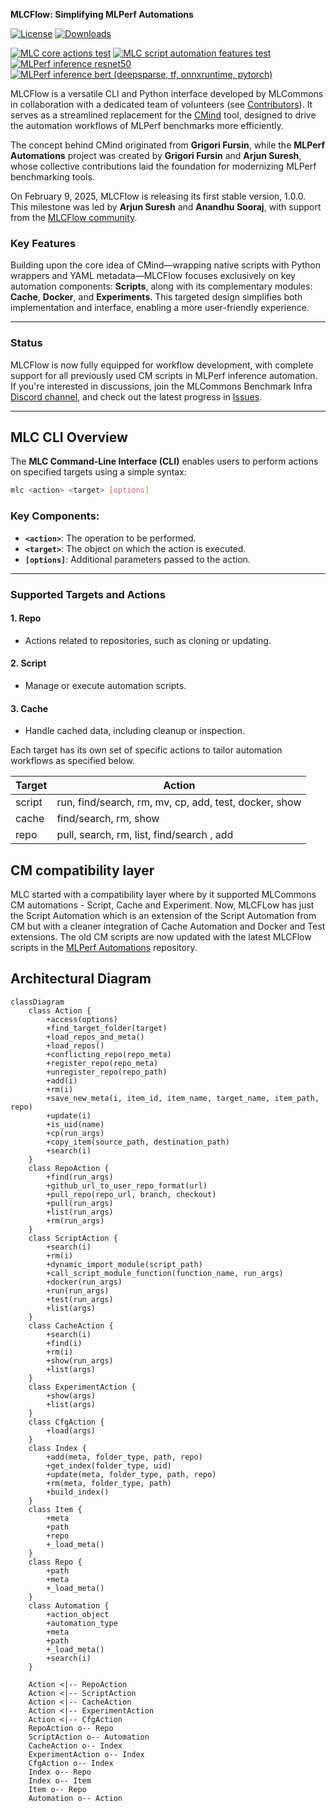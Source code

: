 **MLCFlow: Simplifying MLPerf Automations**

[![License](https://img.shields.io/badge/License-Apache%202.0-green)](https://github.com/mlcommons/mlcflow/blob/main/LICENSE.md)
[![Downloads](https://static.pepy.tech/badge/mlcflow)](https://pepy.tech/project/mlcflow)

[![MLC core actions test](https://github.com/mlcommons/mlcflow/actions/workflows/test-mlc-core-actions.yaml/badge.svg)](https://github.com/mlcommons/mlcflow/actions/workflows/test-mlc-core-actions.yaml)
[![MLC script automation features test](https://github.com/mlcommons/mlperf-automations/actions/workflows/test-mlc-script-features.yml/badge.svg?cache-bust=1)](https://github.com/mlcommons/mlperf-automations/actions/workflows/test-mlc-script-features.yml)
[![MLPerf inference resnet50](https://github.com/mlcommons/mlcflow/actions/workflows/mlperf-inference-resnet50.yml/badge.svg)](https://github.com/mlcommons/mlcflow/actions/workflows/mlperf-inference-resnet50.yml)
[![MLPerf inference bert (deepsparse, tf, onnxruntime, pytorch)](https://github.com/mlcommons/mlcflow/actions/workflows/mlperf-inference-bert.yml/badge.svg)](https://github.com/mlcommons/mlcflow/actions/workflows/mlperf-inference-bert.yml)


MLCFlow is a versatile CLI and Python interface developed by MLCommons in collaboration with a dedicated team of volunteers (see [Contributors](https://github.com/mlcommons/mlcflow/blob/main/CONTRIBUTORS.md)). It serves as a streamlined replacement for the [CMind](https://github.com/mlcommons/ck/tree/master/cm) tool, designed to drive the automation workflows of MLPerf benchmarks more efficiently. 

The concept behind CMind originated from **Grigori Fursin**, while the **MLPerf Automations** project was created by **Grigori Fursin** and **Arjun Suresh**, whose collective contributions laid the foundation for modernizing MLPerf benchmarking tools.

On February 9, 2025, MLCFlow is releasing its first stable version, 1.0.0. This milestone was led by **Arjun Suresh** and **Anandhu Sooraj**, with support from the [MLCFlow community](https://github.com/mlcommons/mlcflow/blob/main/CONTRIBUTORS.md).

### Key Features
Building upon the core idea of CMind—wrapping native scripts with Python wrappers and YAML metadata—MLCFlow focuses exclusively on key automation components: **Scripts**, along with its complementary modules: **Cache**, **Docker**, and **Experiments**. This targeted design simplifies both implementation and interface, enabling a more user-friendly experience.

---

### Status
MLCFlow is now fully equipped for workflow development, with complete support for all previously used CM scripts in MLPerf inference automation. If you're interested in discussions, join the MLCommons Benchmark Infra [Discord channel](https://discord.gg/T9rHVwQFNX), and check out the latest progress in [Issues](https://github.com/mlcommons/mlcflow/issues).

---

## MLC CLI Overview

The **MLC Command-Line Interface (CLI)** enables users to perform actions on specified targets using a simple syntax:

```bash
mlc <action> <target> [options]
```

### Key Components:
- **`<action>`**: The operation to be performed.
- **`<target>`**: The object on which the action is executed.
- **`[options]`**: Additional parameters passed to the action.

---

### Supported Targets and Actions

#### 1. **Repo**
- Actions related to repositories, such as cloning or updating.

#### 2. **Script**
- Manage or execute automation scripts.

#### 3. **Cache**
- Handle cached data, including cleanup or inspection.

Each target has its own set of specific actions to tailor automation workflows as specified below.



| Target | Action          |
|--------|-----------------|
| script    | run, find/search, rm, mv, cp, add, test, docker, show       |
| cache    | find/search, rm, show  |
| repo    | pull, search, rm, list, find/search , add        |



## CM compatibility layer

MLC started with a compatibility layer where by it supported MLCommons CM automations - Script, Cache and Experiment. Now, MLCFLow has just the Script Automation which is an extension of the Script Automation from CM but with a cleaner integration of Cache Automation and Docker and Test extensions. The old CM scripts are now updated with the latest MLCFlow scripts in the [MLPerf Automations](https://github.com/mlcommons/mlperf-automations/tree/main/script) repository. 

## Architectural Diagram

```mermaid
classDiagram
    class Action {
        +access(options)
        +find_target_folder(target)
        +load_repos_and_meta()
        +load_repos()
        +conflicting_repo(repo_meta)
        +register_repo(repo_meta)
        +unregister_repo(repo_path)
        +add(i)
        +rm(i)
        +save_new_meta(i, item_id, item_name, target_name, item_path, repo)
        +update(i)
        +is_uid(name)
        +cp(run_args)
        +copy_item(source_path, destination_path)
        +search(i)
    }
    class RepoAction {
        +find(run_args)
        +github_url_to_user_repo_format(url)
        +pull_repo(repo_url, branch, checkout)
        +pull(run_args)
        +list(run_args)
        +rm(run_args)
    }
    class ScriptAction {
        +search(i)
        +rm(i)
        +dynamic_import_module(script_path)
        +call_script_module_function(function_name, run_args)
        +docker(run_args)
        +run(run_args)
        +test(run_args)
        +list(args)
    }
    class CacheAction {
        +search(i)
        +find(i)
        +rm(i)
        +show(run_args)
        +list(args)
    }
    class ExperimentAction {
        +show(args)
        +list(args)
    }
    class CfgAction {
        +load(args)
    }
    class Index {
        +add(meta, folder_type, path, repo)
        +get_index(folder_type, uid)
        +update(meta, folder_type, path, repo)
        +rm(meta, folder_type, path)
        +build_index()
    }
    class Item {
        +meta
        +path
        +repo
        +_load_meta()
    }
    class Repo {
        +path
        +meta
        +_load_meta()
    }
    class Automation {
        +action_object
        +automation_type
        +meta
        +path
        +_load_meta()
        +search(i)
    }

    Action <|-- RepoAction
    Action <|-- ScriptAction
    Action <|-- CacheAction
    Action <|-- ExperimentAction
    Action <|-- CfgAction
    RepoAction o-- Repo
    ScriptAction o-- Automation
    CacheAction o-- Index
    ExperimentAction o-- Index
    CfgAction o-- Index
    Index o-- Repo
    Index o-- Item
    Item o-- Repo
    Automation o-- Action
```

